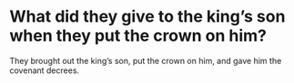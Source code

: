 # What did they give to the king’s son when they put the crown on him?

They brought out the king’s son, put the crown on him, and gave him the covenant decrees.
